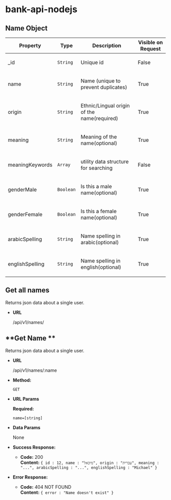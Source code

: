 # bank-api-nodejs

## Name Object

| Property        | Type      | Description                                        | Visible on Request |
| --------------- | --------- | -------------------------------------------------- | ------------------ |
| \_id            | `String`  | <p>Unique id </p>                                  | False              |
| name            | `String`  | <p>Name (unique to prevent duplicates)</p>         | True               |
| origin          | `String`  | <p>Ethnic/Lingual origin of the name(required)</p> | True               |
| meaning         | `String`  | <p>Meaning of the name(optional)</p>               | True               |
| meaningKeywords | `Array`   | <p>utility data structure for searching</p>        | False              |
| genderMale      | `Boolean` | <p>Is this a male name(optional)</p>               | True               |
| genderFemale    | `Boolean` | <p>Is this a female name(optional)</p>             | True               |
| arabicSpelling  | `String`  | <p>Name spelling in arabic(optional)</p>           | True               |
| englishSpelling | `String`  | <p>Name spelling in english(optional)</p>          | True               |

## **Get all names**

Returns json data about a single user.

-   **URL**

    /api/v1/names/

## **Get Name **

Returns json data about a single user.

-   **URL**

    /api/v1/names/:name

-   **Method:**

    `GET`

-   **URL Params**

    **Required:**

    `name=[string]`

-   **Data Params**

    None

-   **Success Response:**

    -   **Code:** 200 <br />
        **Content:** `{ id : 12, name : "מיכאל", origin : "עברית", meaning : "...", arabicSpelling : "...", englishSpelling : "Michael" }`

-   **Error Response:**

    -   **Code:** 404 NOT FOUND <br />
        **Content:** `{ error : "Name doesn't exist" }`
